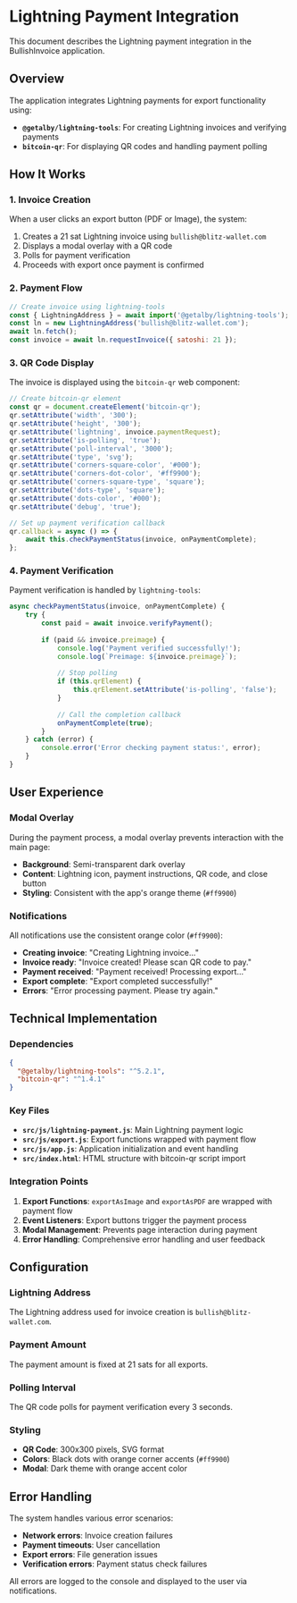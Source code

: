 # Lightning Payment Integration

This document describes the Lightning payment integration in the BullishInvoice application.

## Overview

The application integrates Lightning payments for export functionality using:
- **`@getalby/lightning-tools`**: For creating Lightning invoices and verifying payments
- **`bitcoin-qr`**: For displaying QR codes and handling payment polling

## How It Works

### 1. Invoice Creation

When a user clicks an export button (PDF or Image), the system:

1. Creates a 21 sat Lightning invoice using `bullish@blitz-wallet.com`
2. Displays a modal overlay with a QR code
3. Polls for payment verification
4. Proceeds with export once payment is confirmed

### 2. Payment Flow

```javascript
// Create invoice using lightning-tools
const { LightningAddress } = await import('@getalby/lightning-tools');
const ln = new LightningAddress('bullish@blitz-wallet.com');
await ln.fetch();
const invoice = await ln.requestInvoice({ satoshi: 21 });
```

### 3. QR Code Display

The invoice is displayed using the `bitcoin-qr` web component:

```javascript
// Create bitcoin-qr element
const qr = document.createElement('bitcoin-qr');
qr.setAttribute('width', '300');
qr.setAttribute('height', '300');
qr.setAttribute('lightning', invoice.paymentRequest);
qr.setAttribute('is-polling', 'true');
qr.setAttribute('poll-interval', '3000');
qr.setAttribute('type', 'svg');
qr.setAttribute('corners-square-color', '#000');
qr.setAttribute('corners-dot-color', '#ff9900');
qr.setAttribute('corners-square-type', 'square');
qr.setAttribute('dots-type', 'square');
qr.setAttribute('dots-color', '#000');
qr.setAttribute('debug', 'true');

// Set up payment verification callback
qr.callback = async () => {
    await this.checkPaymentStatus(invoice, onPaymentComplete);
};
```

### 4. Payment Verification

Payment verification is handled by `lightning-tools`:

```javascript
async checkPaymentStatus(invoice, onPaymentComplete) {
    try {
        const paid = await invoice.verifyPayment();
        
        if (paid && invoice.preimage) {
            console.log('Payment verified successfully!');
            console.log(`Preimage: ${invoice.preimage}`);
            
            // Stop polling
            if (this.qrElement) {
                this.qrElement.setAttribute('is-polling', 'false');
            }
            
            // Call the completion callback
            onPaymentComplete(true);
        }
    } catch (error) {
        console.error('Error checking payment status:', error);
    }
}
```

## User Experience

### Modal Overlay

During the payment process, a modal overlay prevents interaction with the main page:

- **Background**: Semi-transparent dark overlay
- **Content**: Lightning icon, payment instructions, QR code, and close button
- **Styling**: Consistent with the app's orange theme (`#ff9900`)

### Notifications

All notifications use the consistent orange color (`#ff9900`):

- **Creating invoice**: "Creating Lightning invoice..."
- **Invoice ready**: "Invoice created! Please scan QR code to pay."
- **Payment received**: "Payment received! Processing export..."
- **Export complete**: "Export completed successfully!"
- **Errors**: "Error processing payment. Please try again."

## Technical Implementation

### Dependencies

```json
{
  "@getalby/lightning-tools": "^5.2.1",
  "bitcoin-qr": "^1.4.1"
}
```

### Key Files

- **`src/js/lightning-payment.js`**: Main Lightning payment logic
- **`src/js/export.js`**: Export functions wrapped with payment flow
- **`src/js/app.js`**: Application initialization and event handling
- **`src/index.html`**: HTML structure with bitcoin-qr script import

### Integration Points

1. **Export Functions**: `exportAsImage` and `exportAsPDF` are wrapped with payment flow
2. **Event Listeners**: Export buttons trigger the payment process
3. **Modal Management**: Prevents page interaction during payment
4. **Error Handling**: Comprehensive error handling and user feedback

## Configuration

### Lightning Address

The Lightning address used for invoice creation is `bullish@blitz-wallet.com`.

### Payment Amount

The payment amount is fixed at 21 sats for all exports.

### Polling Interval

The QR code polls for payment verification every 3 seconds.

### Styling

- **QR Code**: 300x300 pixels, SVG format
- **Colors**: Black dots with orange corner accents (`#ff9900`)
- **Modal**: Dark theme with orange accent color

## Error Handling

The system handles various error scenarios:

- **Network errors**: Invoice creation failures
- **Payment timeouts**: User cancellation
- **Export errors**: File generation issues
- **Verification errors**: Payment status check failures

All errors are logged to the console and displayed to the user via notifications.
